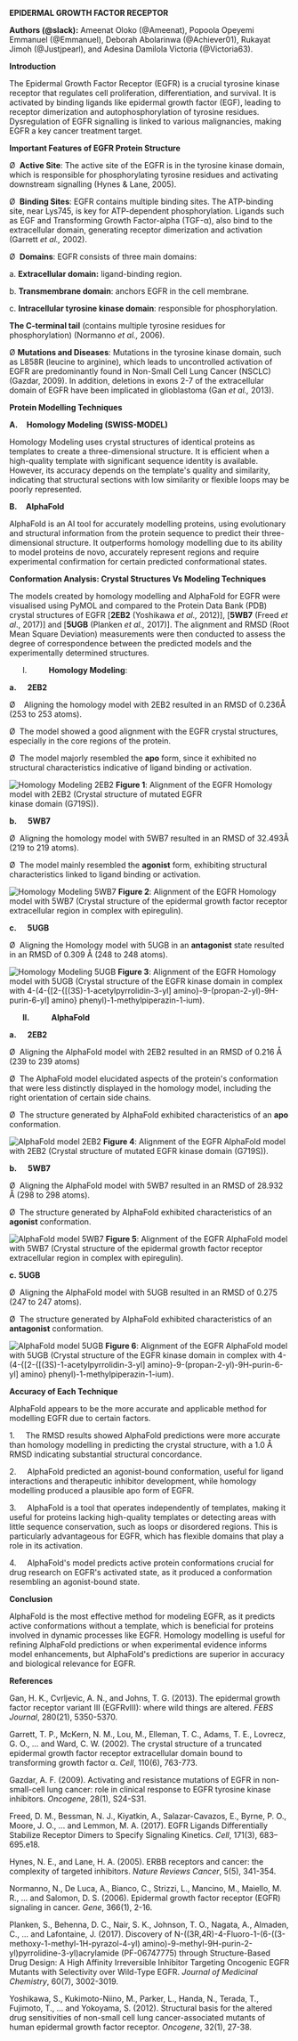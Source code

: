 **EPIDERMAL GROWTH FACTOR RECEPTOR**

**Authors (@slack):** Ameenat Oloko (@Ameenat), Popoola Opeyemi Emmanuel (@Emmanuel), Deborah Abolarinwa (@Achiever01), Rukayat Jimoh (@Justjpearl), and Adesina Damilola Victoria (@Victoria63).

**Introduction**

The Epidermal Growth Factor Receptor (EGFR) is a crucial tyrosine kinase receptor that regulates cell proliferation, differentiation, and survival. It is activated by binding ligands like epidermal growth factor (EGF), leading to receptor dimerization and autophosphorylation of tyrosine residues. Dysregulation of EGFR signalling is linked to various malignancies, making EGFR a key cancer treatment target.

**Important Features of EGFR Protein Structure**

Ø  **Active Site**: The active site of the EGFR is in the tyrosine kinase domain, which is responsible for phosphorylating tyrosine residues and activating downstream signalling (Hynes & Lane, 2005).

Ø  **Binding Sites**: EGFR contains multiple binding sites. The ATP-binding site, near Lys745, is key for ATP-dependent phosphorylation. Ligands such as EGF and Transforming Growth Factor-alpha (TGF-α), also bind to the extracellular domain, generating receptor dimerization and activation (Garrett *et al.,* 2002).

Ø  **Domains**: EGFR consists of three main domains:

a. **Extracellular domain:** ligand-binding region.

b. **Transmembrane domain**: anchors EGFR in the cell membrane.

c. **Intracellular tyrosine kinase domain**: responsible for phosphorylation.

**The C-terminal tail** (contains multiple tyrosine residues for phosphorylation) (Normanno *et al.,* 2006).

Ø **Mutations and Diseases**: Mutations in the tyrosine kinase domain, such as L858R (leucine to arginine), which leads to uncontrolled activation of EGFR are predominantly found in Non-Small Cell Lung Cancer (NSCLC) (Gazdar, 2009). In addition, deletions in exons 2-7 of the extracellular domain of EGFR have been implicated in glioblastoma (Gan *et al.,* 2013).

**Protein Modelling Techniques**

**A.**    **Homology Modeling (SWISS-MODEL)**

Homology Modeling uses crystal structures of identical proteins as templates to create a three-dimensional structure. It is efficient when a high-quality template with significant sequence identity is available. However, its accuracy depends on the template's quality and similarity, indicating that structural sections with low similarity or flexible loops may be poorly represented.

**B.**    **AlphaFold**      

AlphaFold is an AI tool for accurately modelling proteins, using evolutionary and structural information from the protein sequence to predict their three-dimensional structure. It outperforms homology modelling due to its ability to model proteins de novo, accurately represent regions and require experimental confirmation for certain predicted conformational states.

**Conformation Analysis: Crystal Structures Vs Modeling Techniques**

The models created by homology modelling and AlphaFold for EGFR were visualised using PyMOL and compared to the Protein Data Bank (PDB) crystal structures of EGFR \[**2EB2** (Yoshikawa *et al.,* 2012)\], \[**5WB7** (Freed *et al*., 2017)\] and \[**5UGB** (Planken *et al.,* 2017)\]. The alignment and RMSD (Root Mean Square Deviation) measurements were then conducted to assess the degree of correspondence between the predicted models and the experimentally determined structures.

      I.          **Homology Modeling**:

**a.**     **2EB2**

Ø    Aligning the homology model with 2EB2 resulted in an RMSD of 0.236Å (253 to 253 atoms).

Ø  The model showed a good alignment with the EGFR crystal structures, especially in the core regions of the protein.

Ø  The model majorly resembled the **apo** form, since it exhibited no structural characteristics indicative of ligand binding or activation.

  
![Homology Modeling 2EB2](https://github.com/user-attachments/assets/02297173-8093-4ec8-b82e-83a1b1863b37)
**Figure 1**: Alignment of the EGFR Homology model with 2EB2 (Crystal structure of mutated EGFR kinase domain (G719S)).

  

**b.**     **5WB7**

Ø  Aligning the homology model with 5WB7 resulted in an RMSD of 32.493Å (219 to 219 atoms).

Ø  The model mainly resembled the **agonist** form, exhibiting structural characteristics linked to ligand binding or activation.

![Homology Modeling 5WB7](https://github.com/user-attachments/assets/c68b666d-daeb-40a9-a41d-5e9dd54ccec9)
**Figure 2**: Alignment of the EGFR Homology model with 5WB7 (Crystal structure of the epidermal growth factor receptor extracellular region in complex with epiregulin).

**c.**     **5UGB**

Ø  Aligning the Homology model with 5UGB in an **antagonist** state resulted in an RMSD of 0.309 Å (248 to 248 atoms).

![Homology Modeling 5UGB](https://github.com/user-attachments/assets/eab4c71e-43ee-4a00-82cf-5630488681a9)
**Figure 3**: Alignment of the EGFR Homology model with 5UGB (Crystal structure of the EGFR kinase domain in complex with 4-(4-{\[2-{\[(3S)-1-acetylpyrrolidin-3-yl\] amino}-9-(propan-2-yl)-9H-purin-6-yl\] amino} phenyl)-1-methylpiperazin-1-ium).

      **II.**          **AlphaFold**

**a.**     **2EB2**

Ø  Aligning the AlphaFold model with 2EB2 resulted in an RMSD of 0.216 Å (239 to 239 atoms)

Ø  The AlphaFold model elucidated aspects of the protein's conformation that were less distinctly displayed in the homology model, including the right orientation of certain side chains.

Ø  The structure generated by AlphaFold exhibited characteristics of an **apo** conformation.

![AlphaFold model 2EB2](https://github.com/user-attachments/assets/a575513f-8917-4d5f-acf0-6e6f61ad0bd9)
**Figure 4**: Alignment of the EGFR AlphaFold model with 2EB2 (Crystal structure of mutated EGFR kinase domain (G719S)).

**b.**     **5WB7**

Ø  Aligning the AlphaFold model with 5WB7 resulted in an RMSD of 28.932 Å (298 to 298 atoms).

Ø  The structure generated by AlphaFold exhibited characteristics of an **agonist** conformation.

![AlphaFold model 5WB7](https://github.com/user-attachments/assets/1b7e5169-1e31-4210-92f6-61847429a141)
**Figure 5**: Alignment of the EGFR AlphaFold model with 5WB7 (Crystal structure of the epidermal growth factor receptor extracellular region in complex with epiregulin).

**c.**   **5UGB**

Ø  Aligning the AlphaFold model with 5UGB resulted in an RMSD of 0.275 (247 to 247 atoms).

Ø  The structure generated by AlphaFold exhibited characteristics of an **antagonist** conformation.

![AlphaFold model 5UGB](https://github.com/user-attachments/assets/0106b318-90db-4131-b23d-ef8d5d4b4b5e)
**Figure 6**: Alignment of the EGFR AlphaFold model with 5UGB (Crystal structure of the EGFR kinase domain in complex with 4-(4-{\[2-{\[(3S)-1-acetylpyrrolidin-3-yl\] amino}-9-(propan-2-yl)-9H-purin-6-yl\] amino} phenyl)-1-methylpiperazin-1-ium).

  

**Accuracy of Each Technique**

AlphaFold appears to be the more accurate and applicable method for modelling EGFR due to certain factors.

1.     The RMSD results showed AlphaFold predictions were more accurate than homology modelling in predicting the crystal structure, with a 1.0 Å RMSD indicating substantial structural concordance.

2.     AlphaFold predicted an agonist-bound conformation, useful for ligand interactions and therapeutic inhibitor development, while homology modelling produced a plausible apo form of EGFR.

3.     AlphaFold is a tool that operates independently of templates, making it useful for proteins lacking high-quality templates or detecting areas with little sequence conservation, such as loops or disordered regions. This is particularly advantageous for EGFR, which has flexible domains that play a role in its activation.

4.     AlphaFold's model predicts active protein conformations crucial for drug research on EGFR's activated state, as it produced a conformation resembling an agonist-bound state.

**Conclusion**

AlphaFold is the most effective method for modeling EGFR, as it predicts active conformations without a template, which is beneficial for proteins involved in dynamic processes like EGFR. Homology modelling is useful for refining AlphaFold predictions or when experimental evidence informs model enhancements, but AlphaFold's predictions are superior in accuracy and biological relevance for EGFR.

**References**

Gan, H. K., Cvrljevic, A. N., and Johns, T. G. (2013). The epidermal growth factor receptor variant III (EGFRvIII): where wild things are altered. *FEBS Journal*, 280(21), 5350-5370.

Garrett, T. P., McKern, N. M., Lou, M., Elleman, T. C., Adams, T. E., Lovrecz, G. O., ... and Ward, C. W. (2002). The crystal structure of a truncated epidermal growth factor receptor extracellular domain bound to transforming growth factor α. *Cell*, 110(6), 763-773.

Gazdar, A. F. (2009). Activating and resistance mutations of EGFR in non-small-cell lung cancer: role in clinical response to EGFR tyrosine kinase inhibitors. *Oncogene*, 28(1), S24-S31.

Freed, D. M., Bessman, N. J., Kiyatkin, A., Salazar-Cavazos, E., Byrne, P. O., Moore, J. O., ... and Lemmon, M. A. (2017). EGFR Ligands Differentially Stabilize Receptor Dimers to Specify Signaling Kinetics. *Cell*, 171(3), 683–695.e18.

Hynes, N. E., and Lane, H. A. (2005). ERBB receptors and cancer: the complexity of targeted inhibitors. *Nature Reviews Cancer*, 5(5), 341-354.

Normanno, N., De Luca, A., Bianco, C., Strizzi, L., Mancino, M., Maiello, M. R., ... and Salomon, D. S. (2006). Epidermal growth factor receptor (EGFR) signaling in cancer. *Gene*, 366(1), 2-16.

Planken, S., Behenna, D. C., Nair, S. K., Johnson, T. O., Nagata, A., Almaden, C., ... and Lafontaine, J. (2017). Discovery of N-((3R,4R)-4-Fluoro-1-(6-((3-methoxy-1-methyl-1H-pyrazol-4-yl) amino)-9-methyl-9H-purin-2-yl)pyrrolidine-3-yl)acrylamide (PF-06747775) through Structure-Based Drug Design: A High Affinity Irreversible Inhibitor Targeting Oncogenic EGFR Mutants with Selectivity over Wild-Type EGFR. *Journal of Medicinal Chemistry*, 60(7), 3002-3019.

Yoshikawa, S., Kukimoto-Niino, M., Parker, L., Handa, N., Terada, T., Fujimoto, T., ... and Yokoyama, S. (2012). Structural basis for the altered drug sensitivities of non-small cell lung cancer-associated mutants of human epidermal growth factor receptor. *Oncogene*, 32(1), 27-38.
